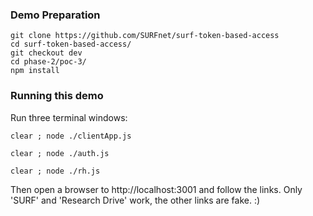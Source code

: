 ### Demo Preparation
```
git clone https://github.com/SURFnet/surf-token-based-access
cd surf-token-based-access/
git checkout dev
cd phase-2/poc-3/
npm install
```
### Running this demo
Run three terminal windows:
```
clear ; node ./clientApp.js
```
```
clear ; node ./auth.js
```
```
clear ; node ./rh.js
```
Then open a browser to http://localhost:3001 and follow the links. Only 'SURF' and 'Research Drive' work, the other links are fake. :)
